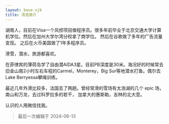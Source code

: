```yaml
---
layout: base.njk
title: 汤浩简介
---
```


湖南人，目前在Visa一个风控项目做程序员。很多年前毕业于北京交通大学计算机学位。然后在加州大学尔湾分校拿了商学位。 然后在谷歌做了多年的广告流量变现。 之后在火币美国做了1年多程序员。

滑雪，潜水，旅游都喜欢。 

在菲律宾的薄荷岛学了自由潜AIDA3星。目前PB深度是30米。海况好的时候常去旧金山南2小时左右车程的Carmel，Monterey，Big Sur等地潜水打鱼。偶尔去Lake Berryessa攀绳训练。

最近几年外滑比较多，法国去了两趟。曾经常滑的雪场有太浩湖的几个 epic 场，南山和万龙，去过科罗拉多的若干， 加拿大的惠斯勒，吉林的北大壶。

认识的人用微信找我。

> 最后一次编辑于 2024-06-13